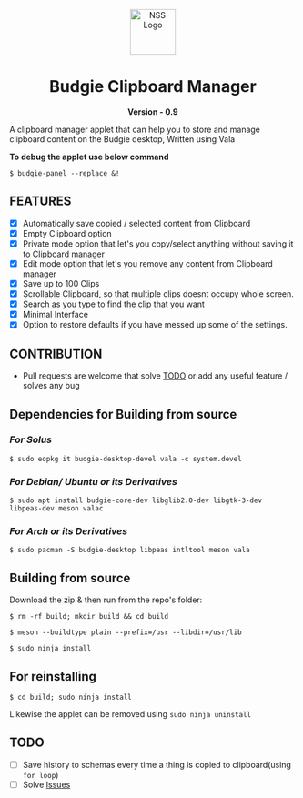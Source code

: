 <p align="center"><a href="#budgie-clipboard-manager"><img src="https://raw.githubusercontent.com/prateekmedia/budgie-clipboard-applet/main/clipmgr-darkicon.png" height=80px alt="NSS Logo"/></a></p>
<h1 align="center">Budgie Clipboard Manager</h1>
<p align="center"><b>Version - 0.9</b></p>
A clipboard manager applet that can help you to store and manage clipboard content on the Budgie desktop, Written using Vala
<br>

**To debug the applet use below command**   
```
$ budgie-panel --replace &!
```

## FEATURES
- [x] Automatically save copied / selected content from Clipboard
- [x] Empty Clipboard option
- [x] Private mode option that let's you copy/select anything without saving it to Clipboard manager
- [x] Edit mode option that let's you remove any content from Clipboard manager
- [x] Save up to 100 Clips
- [x] Scrollable Clipboard, so that multiple clips doesnt occupy whole screen.
- [x] Search as you type to find the clip that you want
- [x] Minimal Interface
- [x] Option to restore defaults if you have messed up some of the settings.

## CONTRIBUTION
-  Pull requests are welcome that solve [TODO](#todo) or add any useful feature / solves any bug
  
## Dependencies for Building from source

### *For Solus* 

```
$ sudo eopkg it budgie-desktop-devel vala -c system.devel
```

### *For Debian/ Ubuntu or its Derivatives* 

```
$ sudo apt install budgie-core-dev libglib2.0-dev libgtk-3-dev libpeas-dev meson valac
```

### *For Arch or its Derivatives*
```
$ sudo pacman -S budgie-desktop libpeas intltool meson vala
```

## Building from source
Download the zip & then run from the repo's folder:

```
$ rm -rf build; mkdir build && cd build
```

```
$ meson --buildtype plain --prefix=/usr --libdir=/usr/lib
```

```
$ sudo ninja install
```

## For reinstalling

```
$ cd build; sudo ninja install
```
Likewise the applet can be removed using `sudo ninja uninstall`

## TODO
- [ ] Save history to schemas every time a thing is copied to clipboard(using `for loop`)
- [ ] Solve [Issues](https://github.com/prateekmedia/budgie-clipboard-applet/issues)
